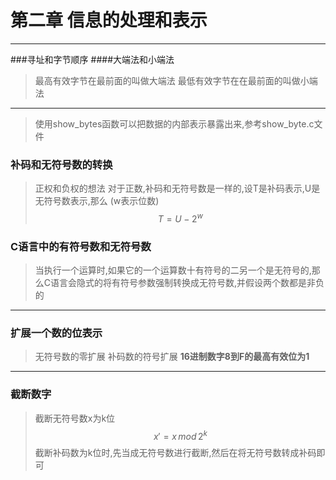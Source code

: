 



# 第二章 信息的处理和表示

---
###寻址和字节顺序
####大端法和小端法
> 最高有效字节在最前面的叫做大端法
> 最低有效字节在在最前面的叫做小端法

---
> 使用show_bytes函数可以把数据的内部表示暴露出来,参考show_byte.c文件
### 补码和无符号数的转换
> 正权和负权的想法
> 对于正数,补码和无符号数是一样的,设T是补码表示,U是无符号数表示,那么 (w表示位数)
> $$
> T = U-2^w
> $$

### C语言中的有符号数和无符号数
> 当执行一个运算时,如果它的一个运算数十有符号的二另一个是无符号的,那么C语言会隐式的将有符号参数强制转换成无符号数,并假设两个数都是非负的

---
### 扩展一个数的位表示
> 无符号数的零扩展
> 补码数的符号扩展
> **16进制数字8到F的最高有效位为1**
---

### 截断数字

> 截断无符号数x为k位
> $$
> x' = x\,mod\, 2^k
> $$
> 截断补码数为k位时,先当成无符号数进行截断,然后在将无符号数转成补码即可
